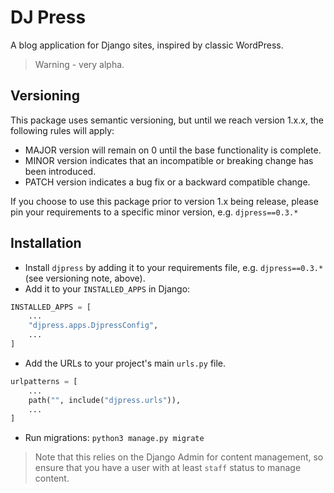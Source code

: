 # DJ Press

A blog application for Django sites, inspired by classic WordPress.

> Warning - very alpha.

## Versioning

This package uses semantic versioning, but until we reach version 1.x.x, the following rules will apply:

- MAJOR version will remain on 0 until the base functionality is complete.
- MINOR version indicates that an incompatible or breaking change has been introduced.
- PATCH version indicates a bug fix or a backward compatible change.

If you choose to use this package prior to version 1.x being release, please pin your requirements to a specific minor version, e.g. `djpress==0.3.*`

## Installation

- Install `djpress` by adding it to your requirements file, e.g. `djpress==0.3.*` (see versioning note, above).
- Add it to your `INSTALLED_APPS` in Django:

```python
INSTALLED_APPS = [
    ...
    "djpress.apps.DjpressConfig",
    ...
]
```

- Add the URLs to your project's main `urls.py` file.

```python
urlpatterns = [
    ...
    path("", include("djpress.urls")),
    ...
]
```

- Run migrations: `python3 manage.py migrate`

> Note that this relies on the Django Admin for content management, so ensure that you have a user with at least `staff` status to manage content.
